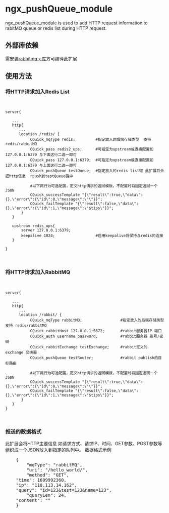 # ngx_pushQueue_module

ngx_pushQueue_module is used to add HTTP request information to rabitMQ queue or redis list during HTTP request.

<h2>外部库依赖</h2>
<p>需安装<a href="https://github.com/alanxz/rabbitmq-c">rabbitmq-c库</a>方可编译此扩展</p>

<h2>使用方法</h2>
<h3>将HTTP请求加入Redis List</h3>
<pre>

    server{
    
       ...
       http{
          ...
          location /redis/ {
               CQuick_mqType redis;         #指定放入的后端存储类型  支持 redis/rabbitMQ
               CQuick_pass redis2_ups;      #可指定为upstream或直接配置如127.0.0.1:6379 与下面这行二选一即可
               CQuick_pass 127.0.0.1:6379;  #可指定为upstream或直接配置如127.0.0.1:6379 与上面这行二选一即可
               CQuick_pushQueue testQueue;  #指定放入的redis list键 此扩展将会把http信息  rpush到testQueue键中
               
               #以下两行为可选配置，定义http请求的返回模板，不配置时将固定返回一个JSON
               CQuick_successTemplate "{\"result\":true,\"data\":{},\"error\":{\"id\":0,\"message\":\"\"}}";
               CQuick_failTemplate "{\"result\":false,\"data\":{},\"error\":{\"id\":1,\"message\":\"$tips\"}}";
           }
       }
  
       upstream redis_ups{
           server 127.0.0.1:6379;        
           keepalive 1024;                  #启用keepalive将保持与redis的连接
       }
  
    }
</pre>

<h3>将HTTP请求加入RabbitMQ</h3>
<pre>

    server{
    
       ...
       http{
          ...
          location /rabbit/ {
               CQuick_mqType rabbitMQ;                 #指定放入的后端存储类型  支持 redis/rabbitMQ
               CQuick_rabbitHost 127.0.0.1:5672;       #rabbit服务器IP 端口
               CQuick_auth username password;          #rabbit服务器 账号/密码
               CQuick_rabbitExchange testExchange;     #rabbit定义的exchange 交换器            
               CQuick_pushQueue testRouter;            #rabbit publish的目标路由
               
               #以下两行为可选配置，定义http请求的返回模板，不配置时将固定返回一个JSON
               CQuick_successTemplate "{\"result\":true,\"data\":{},\"error\":{\"id\":0,\"message\":\"\"}}";
               CQuick_failTemplate "{\"result\":false,\"data\":{},\"error\":{\"id\":1,\"message\":\"$tips\"}}";
           }
       }
    }
</pre>

<h3>推送的数据格式</h3>
此扩展会将HTTP主要信息 如请求方式、请求IP、时间、GET参数、POST参数等组织成一个JSON放入到指定的队列中。
数据格式示例
<pre>
    {
        "mqType": "rabbitMQ",
        "uri": "/hello_world/",
        "method": "GET",
	"time": 1609992360,
	"ip": "118.113.14.162",
	"query": "id=123&test=123&name=123",
        "queryLen": 24,
	"content": ""
    }
</pre>
